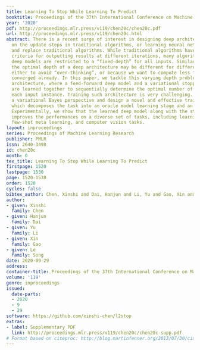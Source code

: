 ```yaml
---
title: Learning To Stop While Learning To Predict
booktitle: Proceedings of the 37th International Conference on Machine Learning
year: '2020'
pdf: http://proceedings.mlr.press/v119/chen20c/chen20c.pdf
url: http://proceedings.mlr.press/v119/chen20c.html
abstract: There is a recent surge of interest in designing deep architectures based
  on the update steps in traditional algorithms, or learning neural networks to improve
  and replace traditional algorithms. While traditional algorithms have certain stopping
  criteria for outputting results at different iterations, many algorithm-inspired
  deep models are restricted to a “fixed-depth” for all inputs. Similar to algorithms,
  the optimal depth of a deep architecture may be different for different input instances,
  either to avoid “over-thinking”, or because we want to compute less for operations
  converged already. In this paper, we tackle this varying depth problem using a steerable
  architecture, where a feed-forward deep model and a variational stopping policy
  are learned together to sequentially determine the optimal number of layers for
  each input instance. Training such architecture is very challenging. We provide
  a variational Bayes perspective and design a novel and effective training procedure
  which decomposes the task into an oracle model learning stage and an imitation stage.
  Experimentally, we show that the learned deep model along with the stopping policy
  improves the performances on a diverse set of tasks, including learning sparse recovery,
  few-shot meta learning, and computer vision tasks.
layout: inproceedings
series: Proceedings of Machine Learning Research
publisher: PMLR
issn: 2640-3498
id: chen20c
month: 0
tex_title: Learning To Stop While Learning To Predict
firstpage: 1520
lastpage: 1530
page: 1520-1530
order: 1520
cycles: false
bibtex_author: Chen, Xinshi and Dai, Hanjun and Li, Yu and Gao, Xin and Song, Le
author:
- given: Xinshi
  family: Chen
- given: Hanjun
  family: Dai
- given: Yu
  family: Li
- given: Xin
  family: Gao
- given: Le
  family: Song
date: 2020-09-29
address: 
container-title: Proceedings of the 37th International Conference on Machine Learning
volume: '119'
genre: inproceedings
issued:
  date-parts:
  - 2020
  - 9
  - 29
software: https://github.com/xinshi-chen/l2stop
extras:
- label: Supplementary PDF
  link: http://proceedings.mlr.press/v119/chen20c/chen20c-supp.pdf
# Format based on citeproc: http://blog.martinfenner.org/2013/07/30/citeproc-yaml-for-bibliographies/
---
```

